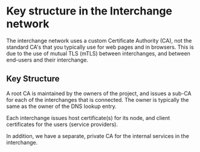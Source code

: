 # Key structure in the Interchange network

The interchange network uses a custom Certificate Authority (CA), not the standard CA's 
that you typically use for web pages and in browsers. This is due to the use of mutual TLS (mTLS)
between interchanges, and between end-users and their interchange.

## Key Structure

A root CA is maintained by the owners of the project, and issues a sub-CA for each of the interchanges
that is connected. The owner is typically the same as the owner of the DNS lookup entry.

Each interchange issues host certificate(s) for its node, and client certificates for the users (service providers).

In addition, we have a separate, private CA for the internal services in the interchange.
